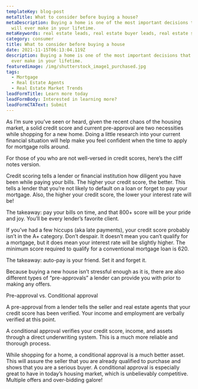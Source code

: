 ```yaml
---
templateKey: blog-post
metaTitle: What to consider before buying a house?
metaDescription: Buying a home is one of the most important decisions that you
  will ever make in your lifetime.
metaKeywords: real estate leads, real estate buyer leads, real estate seller leads
category: consumer
title: What to consider before buying a house
date: 2021-11-15T06:13:04.119Z
description: Buying a home is one of the most important decisions that you will
  ever make in your lifetime.
featuredimage: /img/shutterstock_image1_purchased.jpg
tags:
  - Mortgage
  - Real Estate Agents
  - Real Estate Market Trends
leadFormTitle: Learn more today
leadFormBody: Interested in learning more?
leadFormCTAText: Submit
---
```


As I’m sure you’ve seen or heard, given the recent chaos of the housing market, a solid credit score and current pre-approval are two necessities while shopping for a new home. Doing a little research into your current financial situation will help make you feel confident when the time to apply for mortgage rolls around.

For those of you who are not well-versed in credit scores, here’s the cliff notes version.

Credit scoring tells a lender or financial institution how diligent you have been while paying your bills. The higher your credit score, the better. This tells a lender that you’re not likely to default on a loan or forget to pay your mortgage. Also, the higher your credit score, the lower your interest rate will be!

The takeaway: pay your bills on time, and that 800+ score will be your pride and joy. You’ll be every lender’s favorite client.

If you’ve had a few hiccups (aka late payments), your credit score probably isn’t in the A+ category. Don’t despair. It doesn’t mean you can’t qualify for a mortgage, but it does mean your interest rate will be slightly higher. The minimum score required to qualify for a conventional mortgage loan is 620.

The takeaway: auto-pay is your friend. Set it and forget it.

Because buying a new house isn’t stressful enough as it is, there are also different types of “pre-approvals” a lender can provide you with prior to making any offers.

Pre-approval vs. Conditional approval

A pre-approval from a lender tells the seller and real estate agents that your credit score has been verified. Your income and employment are verbally verified at this point.

A conditional approval verifies your credit score, income, and assets through a direct underwriting system. This is a much more reliable and thorough process.

While shopping for a home, a conditional approval is a much better asset. This will assure the seller that you are already qualified to purchase and shows that you are a serious buyer. A conditional approval is especially great to have in today’s housing market, which is unbelievably competitive. Multiple offers and over-bidding galore!
